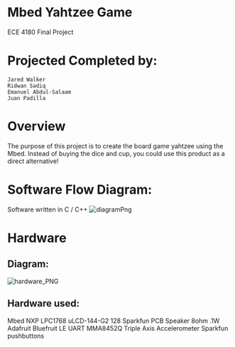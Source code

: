 # Mbed Yahtzee Game
ECE 4180 Final Project

# Projected Completed by:
    Jared Walker
    Ridwan Sadiq
    Emanuel Abdul-Salaam
    Juan Padilla

# Overview
The purpose of this project is to create the board game yahtzee using the Mbed. Instead of buying the dice
and cup, you could use this product as a direct alternative!



# Software Flow Diagram:
Software written in C / C++
![diagramPng](https://user-images.githubusercontent.com/59609816/205073871-4c2deb3c-fee8-485c-b181-c998f7e9dedb.jpg)

# Hardware 
## Diagram:
![hardware_PNG](https://user-images.githubusercontent.com/59609816/205076741-a9186011-fa19-4c17-8c61-a763b6f87b40.jpg)

## Hardware used:
Mbed NXP LPC1768
uLCD-144-G2 128 
Sparkfun PCB Speaker 8ohm .1W
Adafruit Bluefruit LE UART
MMA8452Q Triple Axis Accelerometer
Sparkfun pushbuttons
